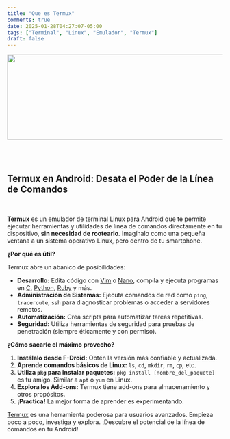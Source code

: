 ```yaml
---
title: "Que es Termux"
comments: true
date: 2025-01-28T04:27:07-05:00
tags: ["Terminal", "Linux", "Emulador", "Termux"]
draft: false
---
```


<p align="center">
<img src="../../img/Termux.png" width="550" height="200"/>
</p>

<br>

<br>

## Termux en Android: Desata el Poder de la Línea de Comandos

<br>

**Termux** es un emulador de terminal Linux para Android que te permite ejecutar herramientas y utilidades de línea de comandos directamente en tu dispositivo, **sin necesidad de rootearlo**. Imagínalo como una pequeña ventana a un sistema operativo Linux, pero dentro de tu smartphone.

**¿Por qué es útil?**

Termux abre un abanico de posibilidades:

- **Desarrollo:** Edita código con [Vim] o [Nano], compila y ejecuta programas en [C], [Python], [Ruby] y más.
- **Administración de Sistemas:** Ejecuta comandos de red como `ping`, `traceroute`, `ssh` para diagnosticar problemas o acceder a servidores remotos.
- **Automatización:** Crea scripts para automatizar tareas repetitivas.
- **Seguridad:** Utiliza herramientas de seguridad para pruebas de penetración (siempre éticamente y con permiso).

**¿Cómo sacarle el máximo provecho?**

1.  **Instálalo desde F-Droid:** Obtén la versión más confiable y actualizada.
2.  **Aprende comandos básicos de Linux:** `ls`, `cd`, `mkdir`, `rm`, `cp`, etc.
3.  **Utiliza `pkg` para instalar paquetes:** `pkg install [nombre_del_paquete]` es tu amigo. Similar a `apt` o `yum` en Linux.
4.  **Explora los Add-ons:** Termux tiene add-ons para almacenamiento y otros propósitos.
5.  **¡Practica!** La mejor forma de aprender es experimentando.

[Termux] es una herramienta poderosa para usuarios avanzados. Empieza poco a poco, investiga y explora. ¡Descubre el potencial de la línea de comandos en tu Android!

[Vim]: https://www.vim.org/
[Nano]: https://www.nano-editor.org/
[C]: https://es.wikipedia.org/wiki/C_(lenguaje_de_programaci%C3%B3n)
[Python]: https://www.python.org/
[Ruby]: https://www.ruby-lang.org/es/
[Termux]: https://termux.dev/en/

